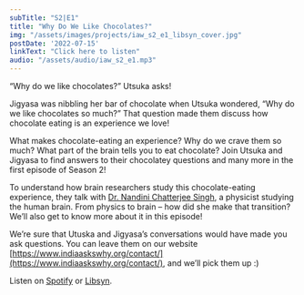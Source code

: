 ```yaml
---
subTitle: "S2|E1" 
title: "Why Do We Like Chocolates?"
img: "/assets/images/projects/iaw_s2_e1_libsyn_cover.jpg"
postDate: '2022-07-15'
linkText: "Click here to listen"
audio: "/assets/audio/iaw_s2_e1.mp3"
---
```


“Why do we like chocolates?” Utsuka asks!

Jigyasa was nibbling her bar of chocolate when Utsuka wondered, “Why do we like chocolates so much?” That question made them discuss how chocolate eating is an experience we love!

What makes chocolate-eating an experience? Why do we crave them so much? What part of the brain tells you to eat chocolate? Join Utsuka and Jigyasa to find answers to their chocolatey questions and many more in the first episode of Season 2!

To understand how brain researchers study this chocolate-eating experience, they talk with [Dr. Nandini Chatterjee Singh](https://nbrc.irins.org/profile/61260), a physicist studying the human brain. From physics to brain – how did she make that transition? We’ll also get to know more about it in this episode!

We’re sure that Utuska and Jigyasa’s conversations would have made you ask questions. You can leave them on our website [https://www.indiaaskswhy.org/contact/](https://www.indiaaskswhy.org/contact/), and we’ll pick them up :)

Listen on [Spotify](https://open.spotify.com/episode/4fMcpWkIdrv1T4a8UhKCkA?si=NtNuVXNuS7WeJ6l1QWmx1A) or [Libsyn](https://directory.libsyn.com/episode/index/id/23753822).